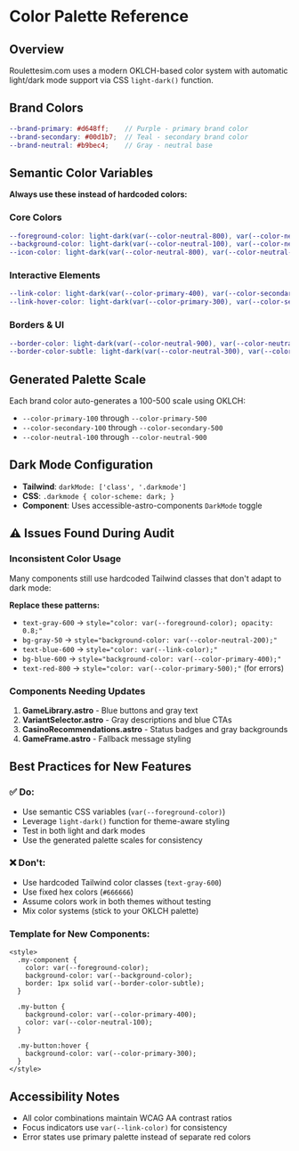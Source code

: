 # Color Palette Reference

## Overview
Roulettesim.com uses a modern OKLCH-based color system with automatic light/dark mode support via CSS `light-dark()` function.

## Brand Colors
```scss
--brand-primary: #d648ff;    // Purple - primary brand color
--brand-secondary: #00d1b7;  // Teal - secondary brand color  
--brand-neutral: #b9bec4;    // Gray - neutral base
```

## Semantic Color Variables
**Always use these instead of hardcoded colors:**

### Core Colors
```scss
--foreground-color: light-dark(var(--color-neutral-800), var(--color-neutral-100));
--background-color: light-dark(var(--color-neutral-100), var(--color-neutral-900));
--icon-color: light-dark(var(--color-neutral-800), var(--color-neutral-100));
```

### Interactive Elements
```scss
--link-color: light-dark(var(--color-primary-400), var(--color-secondary-100));
--link-hover-color: light-dark(var(--color-primary-300), var(--color-secondary-200));
```

### Borders & UI
```scss
--border-color: light-dark(var(--color-neutral-900), var(--color-neutral-100));
--border-color-subtle: light-dark(var(--color-neutral-300), var(--color-neutral-800));
```

## Generated Palette Scale
Each brand color auto-generates a 100-500 scale using OKLCH:
- `--color-primary-100` through `--color-primary-500`
- `--color-secondary-100` through `--color-secondary-500`  
- `--color-neutral-100` through `--color-neutral-900`

## Dark Mode Configuration
- **Tailwind**: `darkMode: ['class', '.darkmode']`
- **CSS**: `.darkmode { color-scheme: dark; }`
- **Component**: Uses accessible-astro-components `DarkMode` toggle

## ⚠️ Issues Found During Audit

### Inconsistent Color Usage
Many components still use hardcoded Tailwind classes that don't adapt to dark mode:

**Replace these patterns:**
- `text-gray-600` → `style="color: var(--foreground-color); opacity: 0.8;"`
- `bg-gray-50` → `style="background-color: var(--color-neutral-200);"`
- `text-blue-600` → `style="color: var(--link-color);"`
- `bg-blue-600` → `style="background-color: var(--color-primary-400);"`
- `text-red-800` → `style="color: var(--color-primary-500);"` (for errors)

### Components Needing Updates
1. **GameLibrary.astro** - Blue buttons and gray text
2. **VariantSelector.astro** - Gray descriptions and blue CTAs
3. **CasinoRecommendations.astro** - Status badges and gray backgrounds
4. **GameFrame.astro** - Fallback message styling

## Best Practices for New Features

### ✅ Do:
- Use semantic CSS variables (`var(--foreground-color)`)
- Leverage `light-dark()` function for theme-aware styling
- Test in both light and dark modes
- Use the generated palette scales for consistency

### ❌ Don't:
- Use hardcoded Tailwind color classes (`text-gray-600`)
- Use fixed hex colors (`#666666`)
- Assume colors work in both themes without testing
- Mix color systems (stick to your OKLCH palette)

### Template for New Components:
```astro
<style>
  .my-component {
    color: var(--foreground-color);
    background-color: var(--background-color);
    border: 1px solid var(--border-color-subtle);
  }
  
  .my-button {
    background-color: var(--color-primary-400);
    color: var(--color-neutral-100);
  }
  
  .my-button:hover {
    background-color: var(--color-primary-300);
  }
</style>
```

## Accessibility Notes
- All color combinations maintain WCAG AA contrast ratios
- Focus indicators use `var(--link-color)` for consistency
- Error states use primary palette instead of separate red colors